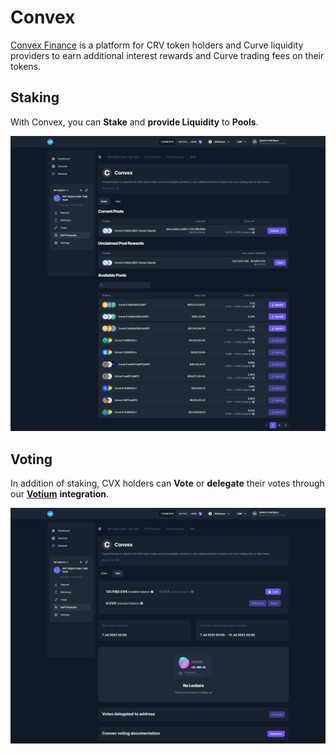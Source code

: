 # Convex

[Convex Finance](https://www.convexfinance.com/) is a platform for CRV token holders and Curve liquidity providers to earn additional interest rewards and Curve trading fees on their tokens.

## Staking

With Convex, you can **Stake** and **provide Liquidity** to **Pools**.&#x20;

![](<../../../.gitbook/assets/convex (1).png>)

## Voting

In addition of staking, CVX holders can **Vote** or **delegate** their votes through our [**Votium**](https://votium.app/) **integration**.

![](../../../.gitbook/assets/vote.png)

